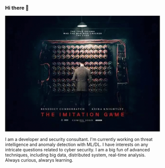 ### Hi there 👋

![Inventor is always the hero](https://raw.githubusercontent.com/Wapiti08/Wapiti08/main/eed72b7345ada971d48db2eb2cb5c35b2836ffde.gif)

 I am a developer and security consultant. I'm currently working on threat intelligence and anomaly detection with ML/DL. I have interests on any intricate questions related to cyber security. I am a big fun of advanced techniques, including big data, distributed system, real-time analysis. Always curious, alwarys learning.

<!--
**Wapiti08/Wapiti08** is a ✨ _special_ ✨ repository because its `README.md` (this file) appears on your GitHub profile.

Here are some ideas to get you started:

- 🔭 I’m currently working on ...
- 🌱 I’m currently learning ...
- 👯 I’m looking to collaborate on ...
- 🤔 I’m looking for help with ...
- 💬 Ask me about ...
- 📫 How to reach me: ...
- 😄 Pronouns: ...
- ⚡ Fun fact: ...
-->
